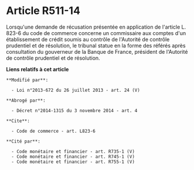 # Article R511-14

Lorsqu'une demande de récusation présentée en application de l'article L. 823-6 du code de commerce concerne un commissaire
aux comptes d'un établissement de crédit soumis au contrôle de l'Autorité de contrôle prudentiel et de résolution, le
tribunal statue en la forme des référés après consultation du gouverneur de la Banque de France, président de l'Autorité de
contrôle prudentiel et de résolution.

**Liens relatifs à cet article**

	**Modifié par**:

	  - Loi n°2013-672 du 26 juillet 2013 - art. 24 (V)

	**Abrogé par**:

	  - Décret n°2014-1315 du 3 novembre 2014 - art. 4

	**Cite**:

	  - Code de commerce - art. L823-6

	**Cité par**:

	  - Code monétaire et financier - art. R735-1 (V)
	  - Code monétaire et financier - art. R745-1 (V)
	  - Code monétaire et financier - art. R755-1 (V)
